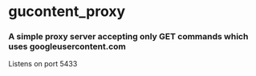 # gucontent_proxy
### A simple proxy server accepting only GET commands which uses googleusercontent.com
Listens on port 5433
